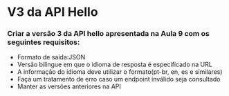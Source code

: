 # V3 da API Hello
### Criar a versão 3 da API hello apresentada na Aula 9 com os seguintes requisitos:
* Formato de saída:JSON
* Versão bilíngue em que o idioma de resposta é especificado na URL
* A informação do idioma deve utilizar o formato(pt-br, en, es e similares)
* Faça um tratamento de erro caso um endpoint inválido seja consultado
* Manter as versões anteriores na API

